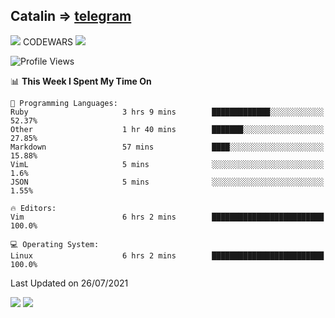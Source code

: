 ## Catalin => [telegram](https://t.me/catalinhimself) 
![](https://www.codewars.com/users/Catalinhimself/badges/micro) CODEWARS
![](https://github.com/Catalinhimself/Catalinhimself/blob/main/Sakura_Nene_CPP.jpg)

<!--START_SECTION:waka-->
![Profile Views](http://img.shields.io/badge/Profile%20Views-75-blue)

📊 **This Week I Spent My Time On** 

```text
💬 Programming Languages: 
Ruby                     3 hrs 9 mins        █████████████░░░░░░░░░░░░   52.37% 
Other                    1 hr 40 mins        ███████░░░░░░░░░░░░░░░░░░   27.85% 
Markdown                 57 mins             ████░░░░░░░░░░░░░░░░░░░░░   15.88% 
VimL                     5 mins              ░░░░░░░░░░░░░░░░░░░░░░░░░   1.6% 
JSON                     5 mins              ░░░░░░░░░░░░░░░░░░░░░░░░░   1.55%

🔥 Editors: 
Vim                      6 hrs 2 mins        █████████████████████████   100.0%

💻 Operating System: 
Linux                    6 hrs 2 mins        █████████████████████████   100.0%

```


 Last Updated on 26/07/2021
<!--END_SECTION:waka-->

![](https://github-readme-stats.vercel.app/api?username=catalinhimself&count_private=true&show_icons=true&theme=calm)
![](https://github-readme-stats.vercel.app/api/wakatime?username=catalinhimself&theme=calm)

  


